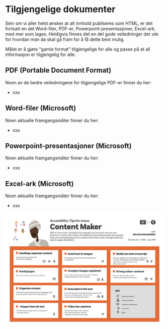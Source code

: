 # Tilgjengelige dokumenter
<p class="typo-ingress">Selv om vi aller helst ønsker at alt innhold publiseres som HTML, er det fortsatt en del Word-filer, PDF-er, Powerpoint-presentasjoner, Excel-ark, med mer som lages. Heldigvis finnes det en del gode veiledninger der ute for hvordan man da skal gå fram for å få dette best mulig.</p>

Målet er å gjøre "gamle format" tilgjengelige for alle og passe på at all informasjon er tilgjengelig for alle.

## PDF (Portable Document Format)

Noen av de bedre veiledningene for tilgjengelige PDF-er finner du her:
- xxx

## Word-filer (Microsoft)

Noen aktuelle framgangsmåter finner du her:
- xxx

## Powerpoint-presentasjoner (Microsoft)

Noen aktuelle framgangsmåter finner du her:
- xxx

## Excel-ark (Microsoft)

Noen aktuelle framgangsmåter finner du her:
- xxx

[![UU-tips for Content Makers fra abc](/hvordan-faa-det-til/tips-etter-rolle/contentmaker-abc.png)](https://github.com/navikt/universell-utforming/raw/master/hvordan-faa-det-til/tips-etter-rolle/a11y_Tips4Teams-contentmakers_47667.pdf)
